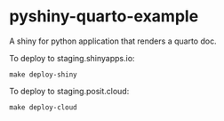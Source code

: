 # pyshiny-quarto-example

A shiny for python application that renders a quarto doc.

To deploy to staging.shinyapps.io:
```
make deploy-shiny
```

To deploy to staging.posit.cloud:
```
make deploy-cloud
```
